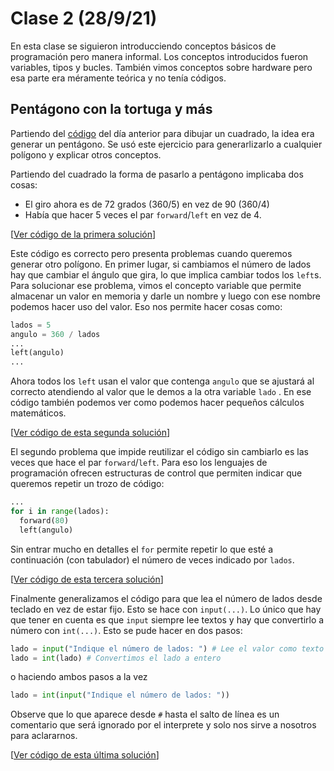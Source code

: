# Clase 2 (28/9/21)

En esta clase se siguieron introducciendo conceptos básicos de programación pero manera informal. Los conceptos introducidos fueron variables, tipos y bucles. También vimos conceptos sobre hardware pero esa parte era méramente teórica y no tenía códigos.

## Pentágono con la tortuga y más 

Partiendo del [código](clase1.md#ejercicio-de-robot-tortuga-ii-en-python) del día anterior para dibujar un cuadrado, la idea era generar un pentágono. Se usó este ejercicio para generarlizarlo a cualquier polígono y explicar otros conceptos.

Partiendo del cuadrado la forma de pasarlo a pentágono implicaba dos cosas:
* El giro ahora es de 72 grados (360/5) en vez de 90 (360/4)
* Había que hacer 5 veces el par `forward`/`left` en vez de 4.

[[Ver código de la primera solución](codigo/t2e03a.py)]

Este código es correcto pero presenta problemas cuando queremos generar otro polígono. En primer lugar, si cambiamos el número de lados hay que cambiar el ángulo que gira, lo que implica cambiar todos los `left`s. Para solucionar ese problema, vimos el concepto variable que permite almacenar un valor en memoria y darle un nombre y luego con ese nombre podemos hacer uso del valor. Eso nos permite hacer cosas como:

```python
lados = 5
angulo = 360 / lados
...
left(angulo)
...
```

Ahora todos los `left` usan el valor que contenga `angulo` que se ajustará al correcto atendiendo al valor que le demos a la otra variable `lado` . En ese código también podemos ver como podemos hacer pequeños cálculos matemáticos.

[[Ver código de esta segunda solución](codigo/t2e03b.py)]

El segundo problema que impide reutilizar el código sin cambiarlo es las veces que hace el par `forward`/`left`. Para eso los lenguajes de programación ofrecen estructuras de control que permiten indicar que queremos repetir un trozo de código:

```python
...
for i in range(lados):
  forward(80)
  left(angulo)
````

Sin entrar mucho en detalles el `for` permite repetir lo que esté a continuación (con tabulador) el número de veces indicado por `lados`.

[[Ver código de esta tercera solución](codigo/t2e03c.py)]

Finalmente generalizamos el código para que lea el número de lados desde teclado en vez de estar fijo. Esto se hace con `input(...)`. Lo único que hay que tener en cuenta es que `input` siempre lee textos y hay que convertirlo a número con `int(...)`. Esto se pude hacer en dos pasos:

```python
lado = input("Indique el número de lados: ") # Lee el valor como texto
lado = int(lado) # Convertimos el lado a entero
```
o haciendo ambos pasos a la vez
```python
lado = int(input("Indique el número de lados: "))
```

Observe que lo que aparece desde `#` hasta el salto de línea es un comentario que será ignorado por el interprete y solo nos sirve a nosotros para aclararnos.

[[Ver código de esta última solución](codigo/t2e03d.py)]
